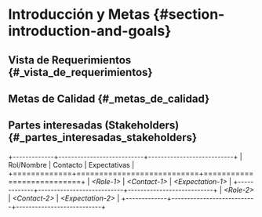 # Introducción y Metas {#section-introduction-and-goals}

## Vista de Requerimientos {#_vista_de_requerimientos}

## Metas de Calidad {#_metas_de_calidad}

## Partes interesadas (Stakeholders) {#_partes_interesadas_stakeholders}

+-------------+---------------------------+---------------------------+
| Rol/Nombre  | Contacto                  | Expectativas              |
+=============+===========================+===========================+
| *\<Role-1>* | *\<Contact-1>*            | *\<Expectation-1>*        |
+-------------+---------------------------+---------------------------+
| *\<Role-2>* | *\<Contact-2>*            | *\<Expectation-2>*        |
+-------------+---------------------------+---------------------------+
